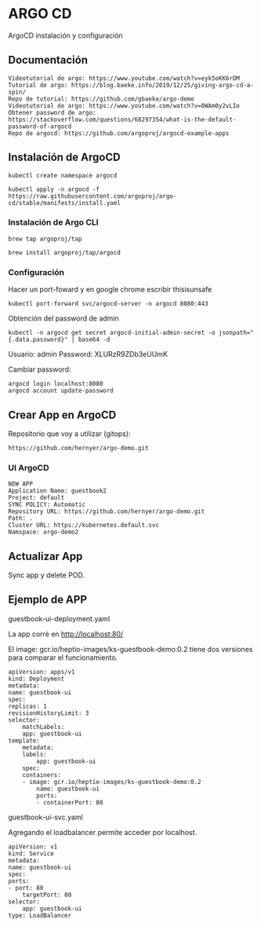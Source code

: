 # ARGO CD

ArgoCD instalación y configuración

## Documentación

    Videotutorial de argo: https://www.youtube.com/watch?v=eyk5oKK6rDM
    Tutorial de argo: https://blog.baeke.info/2019/12/25/giving-argo-cd-a-spin/
    Repo de tutorial: https://github.com/gbaeke/argo-demo
    Videotutorial de argo: https://www.youtube.com/watch?v=0WAm0y2vLIo
    Obtener password de argo: https://stackoverflow.com/questions/68297354/what-is-the-default-password-of-argocd
    Repo de argocd: https://github.com/argoproj/argocd-example-apps

## Instalación de ArgoCD

    kubectl create namespace argocd

    kubectl apply -n argocd -f https://raw.githubusercontent.com/argoproj/argo-cd/stable/manifests/install.yaml

### Instalación de Argo CLI

    brew tap argoproj/tap

    brew install argoproj/tap/argocd

### Configuración

Hacer un port-foward y en google chrome escribir thisisunsafe

    kubectl port-forward svc/argocd-server -n argocd 8080:443

Obtención del password de admin

    kubectl -n argocd get secret argocd-initial-admin-secret -o jsonpath="{.data.password}" | base64 -d

Usuario: admin
Password: XLURzR9ZDb3eUUmK

Cambiar password:

    argocd login localhost:8080 
    argocd account update-password

## Crear App en ArgoCD

Repositorio que voy a utilizar (gitops):

    https://github.com/hernyer/argo-demo.git

### UI ArgoCD

    NEW APP
    Application Name: guestbook2
    Project: default
    SYNC POLICY: Automatic
    Repository URL: https://github.com/hernyer/argo-demo.git
    Path: .
    Cluster URL: https://kubernetes.default.svc
    Namspace: argo-demo2

## Actualizar App

Sync app y delete POD.

## Ejemplo de APP

guestbook-ui-deployment.yaml

La app corré en <http://localhost:80/>

El image: gcr.io/heptio-images/ks-guestbook-demo:0.2 tiene dos versiones para comparar el funcionamiento.

    apiVersion: apps/v1
    kind: Deployment
    metadata:
    name: guestbook-ui
    spec:
    replicas: 1
    revisionHistoryLimit: 3
    selector:
        matchLabels:
        app: guestbook-ui
    template:
        metadata:
        labels:
            app: guestbook-ui
        spec:
        containers:
        - image: gcr.io/heptio-images/ks-guestbook-demo:0.2
            name: guestbook-ui
            ports:
            - containerPort: 80

guestbook-ui-svc.yaml

Agregando el loadbalancer permite acceder por localhost.

    apiVersion: v1
    kind: Service
    metadata:
    name: guestbook-ui
    spec:
    ports:
    - port: 80
        targetPort: 80
    selector:
        app: guestbook-ui
    type: LoadBalancer
